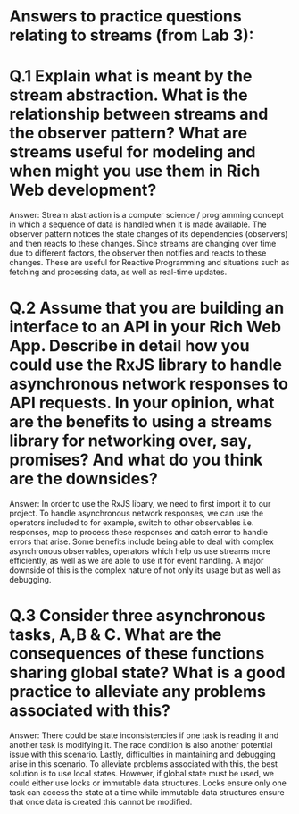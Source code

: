 # Answers to practice questions relating to streams (from Lab 3):
# Q.1 Explain what is meant by the stream abstraction. What is the relationship between streams and the observer pattern?  What are streams useful for modeling and when might you use them in Rich Web development?
Answer: Stream abstraction is a computer science / programming concept in which a sequence of data is handled when it is made available. The observer pattern notices the state changes of its dependencies (observers) and then reacts to these changes. Since streams are changing over time due to different factors, the observer then notifies and reacts to these changes. These are useful for Reactive Programming and situations such as fetching and processing data, as well as real-time updates.

# Q.2 Assume that you are building an interface to an API in your Rich Web App. Describe in detail how you could use the RxJS library to handle asynchronous network responses to API requests. In your opinion, what are the benefits to using a streams library for networking over, say, promises? And what do you think are the downsides?
Answer: In order to use the RxJS libary, we need to first import it to our project. To handle asynchronous network responses, we can use the operators included to for example, switch to other observables i.e. responses, map to process these responses and catch error to handle errors that arise. Some benefits include being able to deal with complex asynchronous observables, operators which help us use streams more efficiently, as well as we are able to use it for event handling. A major downside of this is the complex nature of not only its usage but as well as debugging.

# Q.3 Consider three asynchronous tasks, A,B & C. What are the consequences of these functions sharing global state? What is a good practice to alleviate any problems associated with this?
Answer: There could be state inconsistencies if one task is reading it and another task is modifying it. The race condition is also another potential issue with this scenario. Lastly, difficulties in maintaining and debugging arise in this scenario. To alleviate problems associated with this, the best solution is to use local states. However, if global state must be used, we could either use locks or immutable data structures. Locks ensure only one task can access the state at a time while immutable data structures ensure that once data is created this cannot be modified.